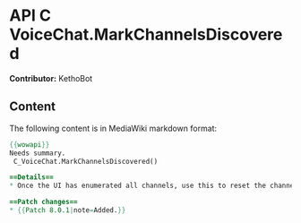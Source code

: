 # API C VoiceChat.MarkChannelsDiscovered

**Contributor:** KethoBot

## Content

The following content is in MediaWiki markdown format:

```mediawiki
{{wowapi}}
Needs summary.
 C_VoiceChat.MarkChannelsDiscovered()

==Details==
* Once the UI has enumerated all channels, use this to reset the channel discovery state, it will be updated again if appropriate

==Patch changes==
* {{Patch 8.0.1|note=Added.}}
```